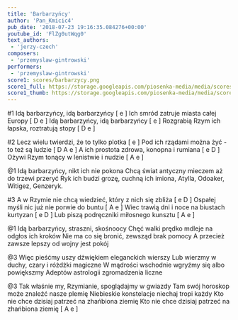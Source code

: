 ```yaml
---
title: 'Barbarzyńcy'
author: 'Pan_Kmicic4'
pub_date: '2018-07-23 19:16:35.084276+00:00'
youtube_id: 'FlZg0utWqg0'
text_authors:
 - 'jerzy-czech'
composers:
 - 'przemyslaw-gintrowski'
performers:
 - 'przemyslaw-gintrowski'
score1: scores/barbarzycy.png
score1_full: https://storage.googleapis.com/piosenka-media/media/scores/barbarzycy.png
score1_thumb: https://storage.googleapis.com/piosenka-media/media/scores/barbarzycy.png.180x0_q85_upscale.png
---
```


#1
Idą barbarzyńcy, idą barbarzyńcy [ e ]
Ich smród zatruje miasta całej Europy [ D e ]
Idą barbarzyńcy, idą barbarzyńcy [ e ] 
Rozgrabią Rzym ich łapska, roztratują stopy [ D e ]

#2
Lecz wielu twierdzi, że to tylko plotka [ e ]
Pod ich rządami można żyć - to też są ludzie [ D A e ]
A ich prostota zdrowa, konopna i rumiana [ e D ]
Ożywi Rzym tonący w lenistwie i nudzie [ A e ]

@1
Idą barbarzyńcy, nikt ich nie pokona
Chcą świat antyczny mieczem aż do trzewi przeryć
Ryk ich budzi grozę, cuchną ich imiona,
Atylla, Odoaker, Witigez, Genzeryk.

#3
A w Rzymie nie chcą wiedzieć, który z nich się zbliża [ e D ]
Ospałej myśli nic już nie porwie do buntu [ A e ]
Wiec trawią dni i noce na biustach kurtyzan [ e D ]
Lub piszą podręczniki miłosnego kunsztu [ A e ]

@1
Idą barbarzyńcy, straszni, skośnoocy
Chęć walki prędko mdleje na odgłos ich kroków
Nie ma co się bronić, zewsząd brak pomocy
A przecież zawsze lepszy od wojny jest pokój

@3
Więc pieśćmy uszy dźwiękiem eleganckich wierszy
Lub wierzmy w duchy, czary i różdżki magiczne
W mądrości wschodnie wgryźmy się albo powiększmy
Adeptów astrologii zgromadzenia liczne

@3
Tak właśnie my, Rzymianie, spoglądajmy w gwiazdy
Tam swój horoskop może znaleźć nasze plemię
Niebieskie konstelacje niechaj tropi każdy
Kto nie chce dzisiaj patrzeć na zhańbiona ziemię 
Kto nie chce dzisiaj patrzeć na zhańbiona ziemię [ A e ]